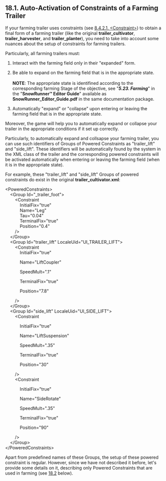 ## 18.1. Auto-Activation of Constraints of a Farming Trailer

If your farming trailer uses constraints (see [8.4.2.1. \<Constraint\>](#constraint)) to obtain a final form of a farming trailer (like the original **trailer_cultivator**, **trailer_harvester**, and **trailer_planter**), you need to take into account some nuances about the setup of constraints for farming trailers.

Particularly, all farming trailers must:

1.  Interact with the farming field only in their "expanded" form.

2.  Be able to expand on the farming field that is in the appropriate state.\
    \
    **NOTE**: The appropriate state is identifined according to the corresponding farming Stage of the objective, see "***5.23. Farming***" in the "**SnowRunner™ Editor Guide**" available as **SnowRunner_Editor_Guide.pdf** in the same documentation package.

3.  Automatically "expand" or "collapse" upon entering or leaving the farming field that is in the appropriate state.

Moreover, the game will help you to automatically expand or collapse your trailer in the appropriate conditions if it set up correctly.

Particularly, to automatically expand and collsapse your farming trailer, you can use such identifiers of Groups of Powered Constraints as \"trailer_lift\" and \"side_lift\". These identifiers will be automatically found by the system in the XML class of the trailer and the corresponding powered constraints will be activated automatically when entering or leaving the farming field (when it is in the appropriate state).

For example, these \"trailer_lift\" and \"side_lift\" Groups of powered constraints do exist in the original **trailer_cultivator.xml**:

\<PoweredConstraints\>\
    \<Group Id=\"\_trailer_foot\"\>\
        \<Constraint\
            InitialFix=\"true\"\
            Name=\"Leg\"\
            Tau=\"0.04\"\
            TerminalFix=\"true\"\
            Position=\"0.4\"\
        /\>\
    \</Group\>\
    \<Group Id=\"trailer_lift\" LocaleUid=\"UI_TRAILER_LIFT\"\>\
        \<Constraint\
            InitialFix=\"true\"

            Name=\"LiftCoupler\"

            SpeedMult=\".1\"

            TerminalFix=\"true\"

            Position=\"7.8\"

        /\>\
    \</Group\>\
    \<Group Id=\"side_lift\" LocaleUid=\"UI_SIDE_LIFT\"\>\
        \<Constraint

            InitialFix=\"true\"

            Name=\"LiftSuspension\"

            SpeedMult=\".35\"

            TerminalFix=\"true\"

            Position=\"30\"

        /\>\
        \<Constraint

            InitialFix=\"true\"

            Name=\"SideRotate\"

            SpeedMult=\".35\"

            TerminalFix=\"true\"

            Position=\"90\"

        /\>\
    \</Group\>       \
\</PoweredConstraints\>

Apart from predefined names of these Groups, the setup of these powered constraint is regular. However, since we have not described it before, let's provide some details on it, describing only Powered Constraints that are used in farming (see [18.2](#powered-constraints-used-for-farming-trailers) below).

